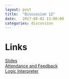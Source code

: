 ```yaml
---
layout: post
title:  "Discussion 12"
date:   2017-08-02 13:00:00
categories: discussion
---
```


# Links

[Slides](https://docs.google.com/a/berkeley.edu/presentation/d/1MzTxRKxPHmT6xPAHxdv6wg12gZoFBlk1H_1IU294g-8/edit?usp=sharing)  
[Attendance and Feedback](https://docs.google.com/forms/d/e/1FAIpQLSeTKnl9n6jhMigXX5Rc1k0gXOPM4uNWr_3r_fuWUSvayNTYyA/viewform)  
[Logic Interpreter](http://cs61a.org/assets/interpreter/logic)
